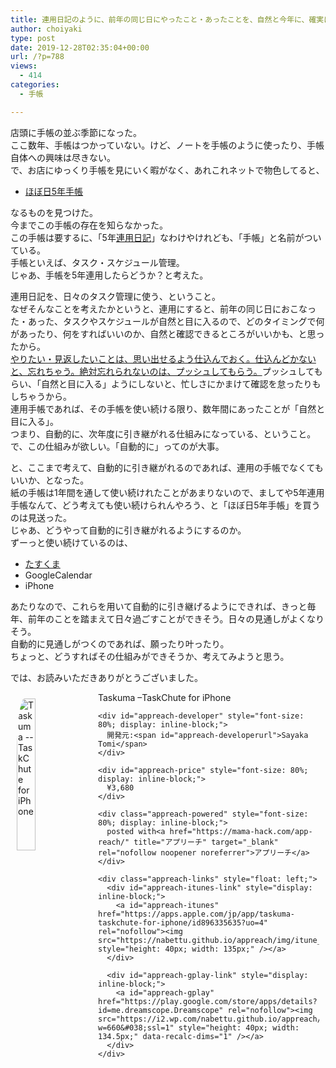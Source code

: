 ```yaml
---
title: 連用日記のように、前年の同じ日にやったこと・あったことを、自然と今年に、確実に引き継げる形がほしいみたい
author: choiyaki
type: post
date: 2019-12-28T02:35:04+00:00
url: /?p=788
views:
  - 414
categories:
  - 手帳

---
```

店頭に手帳の並ぶ季節になった。  
ここ数年、手帳はつかっていない。けど、ノートを手帳のように使ったり、手帳自体への興味は尽きない。  
で、お店にゆっくり手帳を見にいく暇がなく、あれこれネットで物色してると、

  * [ほぼ日5年手帳][1]

なるものを見つけた。  
今までこの手帳の存在を知らなかった。  
この手帳は要するに、「5年[連用日記][2]」なわけやけれども、「手帳」と名前がついている。  
手帳といえば、タスク・スケジュール管理。  
じゃあ、手帳を5年連用したらどうか？と考えた。

連用日記を、日々のタスク管理に使う、ということ。  
なぜそんなことを考えたかというと、連用にすると、前年の同じ日におこなった・あった、タスクやスケジュールが自然と目に入るので、どのタイミングで何があったり、何をすればいいのか、自然と確認できるところがいいかも、と思ったから。  
[やりたい・見返したいことは、思い出せるよう仕込んでおく。仕込んどかないと、忘れちゃう。絶対忘れられないのは、プッシュしてもらう。][3]プッシュしてもらい、「自然と目に入る」ようにしないと、忙しさにかまけて確認を怠ったりもしちゃうから。  
連用手帳であれば、その手帳を使い続ける限り、数年間にあったことが「自然と目に入る」。  
つまり、自動的に、次年度に引き継がれる仕組みになっている、ということ。で、この仕組みが欲しい。「自動的に」ってのが大事。

と、ここまで考えて、自動的に引き継がれるのであれば、連用の手帳でなくてもいいか、となった。  
紙の手帳は1年間を通して使い続けれたことがあまりないので、ましてや5年連用手帳なんて、どう考えても使い続けられんやろう、と「ほぼ日5年手帳」を買うのは見送った。  
じゃあ、どうやって自動的に引き継がれるようにするのか。  
ずーっと使い続けているのは、

  * [たすくま][4]
  * GoogleCalendar
  * iPhone

あたりなので、これらを用いて自動的に引き継げるようにできれば、きっと毎年、前年のことを踏まえて日々過ごすことができそう。日々の見通しがよくなりそう。  
自動的に見通しがつくのであれば、願ったり叶ったり。  
ちょっと、どうすればその仕組みができそうか、考えてみようと思う。

では、お読みいただきありがとうございました。



<div id="appreach-box" style="text-align: left;">
  <img id="appreach-image" src="https://i0.wp.com/is4-ssl.mzstatic.com/image/thumb/Purple123/v4/bf/86/bb/bf86bb03-02d3-4d2c-90ae-a1f1eb06b136/source/512x512bb.jpg?w=660&#038;ssl=1" alt="Taskuma --TaskChute for iPhone" style="float: left; margin: 10px; width: 25%; max-width: 120px; border-top-left-radius: 10%; border-top-right-radius: 10%; border-bottom-right-radius: 10%; border-bottom-left-radius: 10%;" data-recalc-dims="1" /></p> 
  
  <div class="appreach-info" style="margin: 10px;">
    <div id="appreach-appname">
      Taskuma &#8211;TaskChute for iPhone
    </div>
    
    <div id="appreach-developer" style="font-size: 80%; display: inline-block;">
      開発元:<span id="appreach-developerurl">Sayaka Tomi</span>
    </div>
    
    <div id="appreach-price" style="font-size: 80%; display: inline-block;">
      ¥3,680
    </div>
    
    <div class="appreach-powered" style="font-size: 80%; display: inline-block;">
      posted with<a href="https://mama-hack.com/app-reach/" title="アプリーチ" target="_blank" rel="nofollow noopener noreferrer">アプリーチ</a>
    </div>
    
    <div class="appreach-links" style="float: left;">
      <div id="appreach-itunes-link" style="display: inline-block;">
        <a id="appreach-itunes" href="https://apps.apple.com/jp/app/taskuma-taskchute-for-iphone/id896335635?uo=4" rel="nofollow"><img src="https://nabettu.github.io/appreach/img/itune_ja.svg" style="height: 40px; width: 135px;" /></a>
      </div>
      
      <div id="appreach-gplay-link" style="display: inline-block;">
        <a id="appreach-gplay" href="https://play.google.com/store/apps/details?id=me.dreamscope.Dreamscope" rel="nofollow"><img src="https://i2.wp.com/nabettu.github.io/appreach/img/gplay_ja.png?w=660&#038;ssl=1" style="height: 40px; width: 134.5px;" data-recalc-dims="1" /></a>
      </div>
    </div>
  </div>
  
  <div class="appreach-footer" style="margin-bottom: 10px; clear: left;">
  </div>
</div>

 [1]: https://www.1101.com/store/techo/5year/index.html
 [2]: https://scrapbox.io/choiyaki-hondana/%E9%80%A3%E7%94%A8%E6%97%A5%E8%A8%98
 [3]: https://scrapbox.io/choiyaki-hondana/%E3%82%84%E3%82%8A%E3%81%9F%E3%81%84%E3%83%BB%E8%A6%8B%E8%BF%94%E3%81%97%E3%81%9F%E3%81%84%E3%81%93%E3%81%A8%E3%81%AF%E3%80%81%E6%80%9D%E3%81%84%E5%87%BA%E3%81%9B%E3%82%8B%E3%82%88%E3%81%86%E4%BB%95%E8%BE%BC%E3%82%93%E3%81%A7%E3%81%8A%E3%81%8F%E3%80%82%E4%BB%95%E8%BE%BC%E3%82%93%E3%81%A9%E3%81%8B%E3%81%AA%E3%81%84%E3%81%A8%E3%80%81%E5%BF%98%E3%82%8C%E3%81%A1%E3%82%83%E3%81%86%E3%80%82%E7%B5%B6%E5%AF%BE%E5%BF%98%E3%82%8C%E3%82%89%E3%82%8C%E3%81%AA%E3%81%84%E3%81%AE%E3%81%AF%E3%80%81%E3%83%97%E3%83%83%E3%82%B7%E3%83%A5%E3%81%97%E3%81%A6%E3%82%82%E3%82%89%E3%81%86%E3%80%82
 [4]: https://scrapbox.io/choiyaki-hondana/%E3%81%9F%E3%81%99%E3%81%8F%E3%81%BE